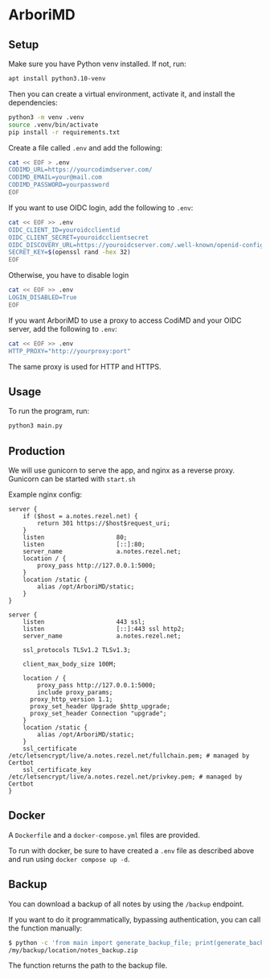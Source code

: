 # ArboriMD

## Setup

Make sure you have Python venv installed. If not, run:

```bash
apt install python3.10-venv
```

Then you can create a virtual environment, activate it, and install the dependencies:

```bash
python3 -m venv .venv
source .venv/bin/activate
pip install -r requirements.txt
```

Create a file called `.env` and add the following:

```bash
cat << EOF > .env
CODIMD_URL=https://yourcodimdserver.com/
CODIMD_EMAIL=your@mail.com
CODIMD_PASSWORD=yourpassword
EOF
```

If you want to use OIDC login, add the following to `.env`:

```bash
cat << EOF >> .env
OIDC_CLIENT_ID=youroidcclientid
OIDC_CLIENT_SECRET=youroidcclientsecret
OIDC_DISCOVERY_URL=https://youroidcserver.com/.well-known/openid-configuration
SECRET_KEY=$(openssl rand -hex 32)
EOF
```

Otherwise, you have to disable login

```bash
cat << EOF >> .env
LOGIN_DISABLED=True
EOF
```

If you want ArboriMD to use a proxy to access CodiMD and your OIDC server, add the following to `.env`:

```bash
cat << EOF >> .env
HTTP_PROXY="http://yourproxy:port"
```

The same proxy is used for HTTP and HTTPS.

## Usage

To run the program, run:

```bash
python3 main.py
```

## Production

We will use gunicorn to serve the app, and nginx as a reverse proxy. Gunicorn can be started with `start.sh`

Example nginx config:

```config
server {
    if ($host = a.notes.rezel.net) {
        return 301 https://$host$request_uri;
    }
    listen                    80;
    listen                    [::]:80;
    server_name               a.notes.rezel.net;
    location / {
        proxy_pass http://127.0.0.1:5000;
    }
    location /static {
        alias /opt/ArboriMD/static;
    }
}

server {
    listen                    443 ssl;
    listen                    [::]:443 ssl http2;
    server_name               a.notes.rezel.net;

    ssl_protocols TLSv1.2 TLSv1.3;

    client_max_body_size 100M;

    location / {
        proxy_pass http://127.0.0.1:5000;
        include proxy_params;
      proxy_http_version 1.1;
      proxy_set_header Upgrade $http_upgrade;
      proxy_set_header Connection "upgrade";
    }
    location /static {
        alias /opt/ArboriMD/static;
    }
    ssl_certificate /etc/letsencrypt/live/a.notes.rezel.net/fullchain.pem; # managed by Certbot
    ssl_certificate_key /etc/letsencrypt/live/a.notes.rezel.net/privkey.pem; # managed by Certbot
}
```

## Docker

A `Dockerfile` and a `docker-compose.yml` files are provided.

To run with docker, be sure to have created a `.env` file as described above and run using `docker compose up -d`.

## Backup

You can download a backup of all notes by using the `/backup` endpoint.

If you want to do it programmatically, bypassing authentication, you can call the function manually:

```bash
$ python -c 'from main import generate_backup_file; print(generate_backup_file("/my/backup/location/"))'
/my/backup/location/notes_backup.zip
```

The function returns the path to the backup file.
